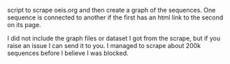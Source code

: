script to scrape oeis.org and then create a graph of the sequences. One sequence is connected to another if the first has an html link to the second on its page. 

I did not include the graph files or dataset I got from the scrape, but if you raise an issue I can send it to you. I managed to scrape about 200k sequences before I believe I was blocked.